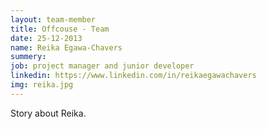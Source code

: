 ```yaml
---
layout: team-member
title: Offcouse - Team
date: 25-12-2013
name: Reika Egawa-Chavers
summery:
job: project manager and junior developer
linkedin: https://www.linkedin.com/in/reikaegawachavers
img: reika.jpg
---
```

Story about Reika.